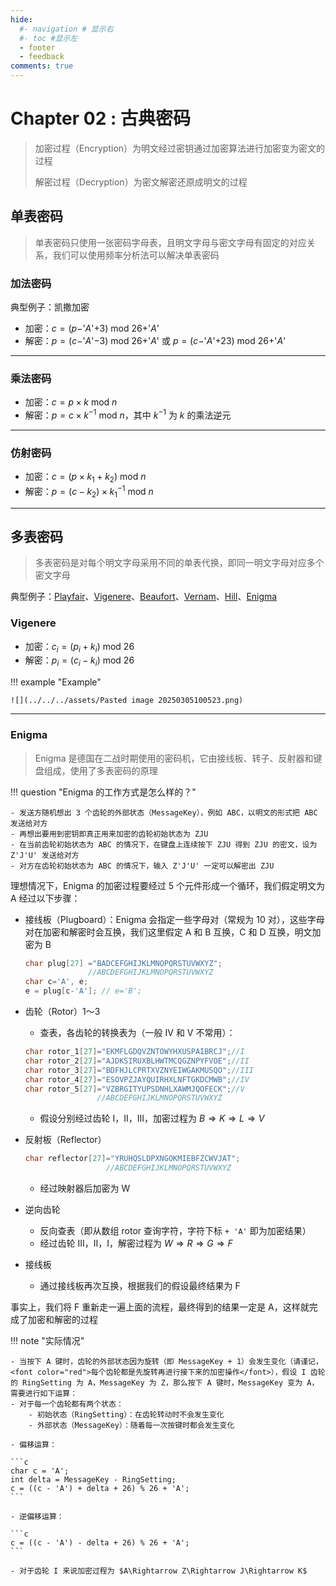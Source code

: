 ```yaml
---
hide:
  #- navigation # 显示右
  #- toc #显示左
  - footer
  - feedback
comments: true
--- 
```


# Chapter 02 : 古典密码

> 加密过程（Encryption）为明文经过密钥通过加密算法进行加密变为密文的过程
> 
> 解密过程（Decryption）为密文解密还原成明文的过程

## 单表密码

> 单表密码只使用一张密码字母表，且明文字母与密文字母有固定的对应关系，我们可以使用频率分析法可以解决单表密码

### 加法密码

典型例子：凯撒加密

- 加密：$c = (p-$'$A$'$+3)\text{ mod }26+$'$A$'
- 解密：$p = (c-$'$A$'$-3)\text{ mod }26+$'$A$' 或 $p = (c-$'$A$'$+23)\text{ mod }26+$'$A$'
***
### 乘法密码

- 加密：$c = p\times k\text{ mod }n$
- 解密：$p = c\times k^{-1}\text{ mod }n$，其中 $k^{-1}$ 为 $k$ 的乘法逆元
***
### 仿射密码

- 加密：$c = (p\times k_1+k_2)\text{ mod }n$
- 解密：$p = (c-k_2)\times k_1^{-1}\text{ mod }n$
***
## 多表密码

> 多表密码是对每个明文字母采用不同的单表代换，即同一明文字母对应多个密文字母

典型例子：[Playfair](https://en.wikipedia.org/wiki/Playfair_cipher)、[Vigenere](https://en.wikipedia.org/wiki/Vigen%C3%A8re_cipher)、[Beaufort](https://en.wikipedia.org/wiki/Beaufort_cipher)、[Vernam](https://en.wikipedia.org/wiki/One-time_pad)、[Hill](https://en.wikipedia.org/wiki/Hill_cipher)、[Enigma](https://en.wikipedia.org/wiki/Cryptanalysis_of_the_Enigma)

### Vigenere

- 加密：$c_i = (p_i+k_i)\text{ mod }26$
- 解密：$p_i = (c_i-k_i)\text{ mod }26$

!!! example "Example"

	![](../../../assets/Pasted image 20250305100523.png)
***
### Enigma

> Enigma 是德国在二战时期使用的密码机，它由接线板、转子、反射器和键盘组成，使用了多表密码的原理

!!! question "Enigma 的工作方式是怎么样的？"

	- 发送方随机想出 3 个齿轮的外部状态（MessageKey），例如 ABC，以明文的形式把 ABC 发送给对方
	- 再想出要用到密钥即真正用来加密的齿轮初始状态为 ZJU
	- 在当前齿轮初始状态为 ABC 的情况下，在键盘上连续按下 ZJU 得到 ZJU 的密文，设为 Z'J'U' 发送给对方
	- 对方在齿轮初始状态为 ABC 的情况下，输入 Z'J'U' 一定可以解密出 ZJU

理想情况下，Enigma 的加密过程要经过 5 个元件形成一个循环，我们假定明文为 A 经过以下步骤：

- 接线板（Plugboard）：Enigma 会指定一些字母对（常规为 10 对），这些字母对在加密和解密时会互换，我们这里假定 A 和 B 互换，C 和 D 互换，明文加密为 B

	```c
	char plug[27] ="BADCEFGHIJKLMNOPQRSTUVWXYZ";
				  //ABCDEFGHIJKLMNOPQRSTUVWXYZ
	char c='A', e;
	e = plug[c-'A']; // e='B';
	```

- 齿轮（Rotor）1～3
	- 查表，各齿轮的转换表为（一般 IV 和 V 不常用）：
	
	```c
	char rotor_1[27]="EKMFLGDQVZNTOWYHXUSPAIBRCJ";//I
	char rotor_2[27]="AJDKSIRUXBLHWTMCQGZNPYFVOE";//II
	char rotor_3[27]="BDFHJLCPRTXVZNYEIWGAKMUSQO";//III
	char rotor_4[27]="ESOVPZJAYQUIRHXLNFTGKDCMWB";//IV
	char rotor_5[27]="VZBRGITYUPSDNHLXAWMJQOFECK";//V
					//ABCDEFGHIJKLMNOPQRSTUVWXYZ
	```
	
	- 假设分别经过齿轮 I，II，III，加密过程为 $B\Rightarrow K\Rightarrow L\Rightarrow V$
- 反射板（Reflector）

	```c
	char reflector[27]="YRUHQSLDPXNGOKMIEBFZCWVJAT";
				      //ABCDEFGHIJKLMNOPQRSTUVWXYZ
	```
	
	- 经过映射器后加密为 W
- 逆向齿轮
	- 反向查表（即从数组 rotor 查询字符，字符下标 `+ 'A'` 即为加密结果）
	- 经过齿轮 III，II，I，解密过程为 $W\Rightarrow R\Rightarrow G\Rightarrow F$
- 接线板
	- 通过接线板再次互换，根据我们的假设最终结果为 F

事实上，我们将 F 重新走一遍上面的流程，最终得到的结果一定是 A，这样就完成了加密和解密的过程

!!! note "实际情况"

	- 当按下 A 键时，齿轮的外部状态因为旋转（即 MessageKey + 1）会发生变化（请谨记，<font color="red">每个齿轮都是先旋转再进行接下来的加密操作</font>），假设 I 齿轮的 RingSetting 为 A，MessageKey 为 Z，那么按下 A 键时，MessageKey 变为 A，需要进行如下运算：
	- 对于每一个齿轮都有两个状态：
		- 初始状态（RingSetting）：在齿轮转动时不会发生变化
		- 外部状态（MessageKey）：随着每一次按键时都会发生变化
	
	- 偏移运算：
	
	```c
	char c = 'A';
	int delta = MessageKey - RingSetting;
	c = ((c - 'A') + delta + 26) % 26 + 'A';
	```
	
	- 逆偏移运算：
	
	```c
	c = ((c - 'A') - delta + 26) % 26 + 'A';
	```
	
	- 对于齿轮 I 来说加密过程为 $A\Rightarrow Z\Rightarrow J\Rightarrow K$




